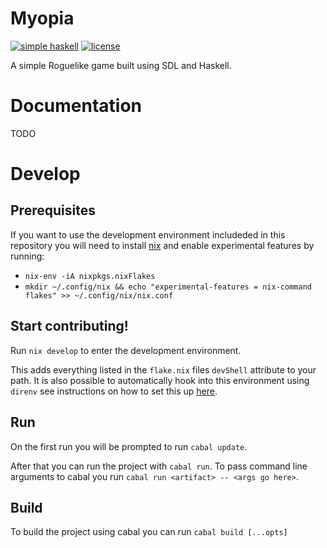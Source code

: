 # Myopia
[![simple haskell ](https://img.shields.io/badge/Simple-Haskell-purple?style=for-the-badge)](https://www.simplehaskell.org/) [![license](https://img.shields.io/github/license/skykanin/Myopia?color=%23BD0000&style=for-the-badge)](https://www.gnu.org/licenses/gpl-3.0.en.html)

A simple Roguelike game built using SDL and Haskell.

# Documentation
TODO

# Develop
## Prerequisites
If you want to use the development environment includeded in this repository you
will need to install [nix](https://nixos.org/download.html#nix-quick-install) and
enable experimental features by running:
- `nix-env -iA nixpkgs.nixFlakes`
- `mkdir ~/.config/nix && echo "experimental-features = nix-command flakes" >> ~/.config/nix/nix.conf`

## Start contributing!
Run `nix develop` to enter the development environment.

This adds everything listed in the `flake.nix` files `devShell` attribute to your path. It is also possible to automatically hook into this environment using `direnv` see instructions on how to set this up [here](https://github.com/direnv/direnv/wiki/Nix).

## Run
On the first run you will be prompted to run `cabal update`.

After that you can run the project with `cabal run`. To pass command line arguments to cabal you run `cabal run <artifact> -- <args go here>`.

## Build
To build the project using cabal you can run
`cabal build [...opts]`
